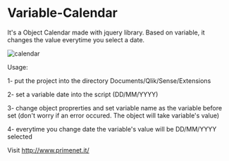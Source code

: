 # Variable-Calendar

It's a Object Calendar made with jquery library. Based on variable, it changes the value everytime you select a date.

![calendar](https://cloud.githubusercontent.com/assets/16780506/12447084/26f05fce-bf6e-11e5-8234-6db53bc43985.PNG)

Usage:

1- put the project into the directory Documents/Qlik/Sense/Extensions

2- set a variable date into the script (DD/MM/YYYY)

3- change object proprerties and set variable name as the variable before set (don't worry if an error occured. The object will take variable's value)

4- everytime you change date the variable's value will be DD/MM/YYYY selected

Visit http://www.primenet.it/
